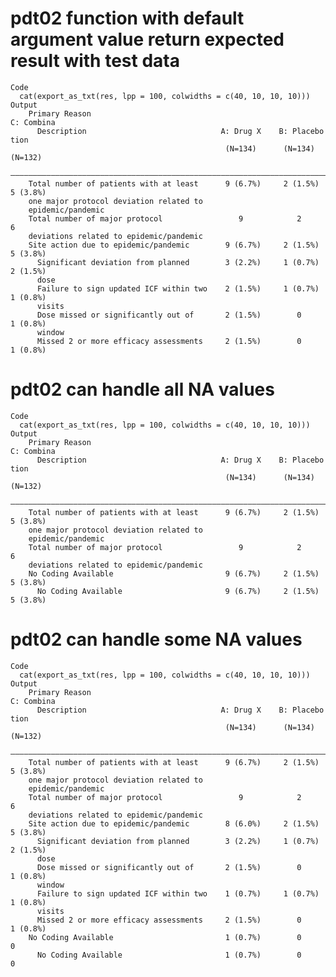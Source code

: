 # pdt02 function with default argument value return expected result with test data

    Code
      cat(export_as_txt(res, lpp = 100, colwidths = c(40, 10, 10, 10)))
    Output
        Primary Reason                                                       C: Combina
          Description                              A: Drug X    B: Placebo      tion   
                                                    (N=134)      (N=134)      (N=132)  
        ———————————————————————————————————————————————————————————————————————————————
        Total number of patients with at least      9 (6.7%)     2 (1.5%)     5 (3.8%) 
        one major protocol deviation related to                                        
        epidemic/pandemic                                                              
        Total number of major protocol                 9            2            6     
        deviations related to epidemic/pandemic                                        
        Site action due to epidemic/pandemic        9 (6.7%)     2 (1.5%)     5 (3.8%) 
          Significant deviation from planned        3 (2.2%)     1 (0.7%)     2 (1.5%) 
          dose                                                                         
          Failure to sign updated ICF within two    2 (1.5%)     1 (0.7%)     1 (0.8%) 
          visits                                                                       
          Dose missed or significantly out of       2 (1.5%)        0         1 (0.8%) 
          window                                                                       
          Missed 2 or more efficacy assessments     2 (1.5%)        0         1 (0.8%) 

# pdt02 can handle all NA values

    Code
      cat(export_as_txt(res, lpp = 100, colwidths = c(40, 10, 10, 10)))
    Output
        Primary Reason                                                       C: Combina
          Description                              A: Drug X    B: Placebo      tion   
                                                    (N=134)      (N=134)      (N=132)  
        ———————————————————————————————————————————————————————————————————————————————
        Total number of patients with at least      9 (6.7%)     2 (1.5%)     5 (3.8%) 
        one major protocol deviation related to                                        
        epidemic/pandemic                                                              
        Total number of major protocol                 9            2            6     
        deviations related to epidemic/pandemic                                        
        No Coding Available                         9 (6.7%)     2 (1.5%)     5 (3.8%) 
          No Coding Available                       9 (6.7%)     2 (1.5%)     5 (3.8%) 

# pdt02 can handle some NA values

    Code
      cat(export_as_txt(res, lpp = 100, colwidths = c(40, 10, 10, 10)))
    Output
        Primary Reason                                                       C: Combina
          Description                              A: Drug X    B: Placebo      tion   
                                                    (N=134)      (N=134)      (N=132)  
        ———————————————————————————————————————————————————————————————————————————————
        Total number of patients with at least      9 (6.7%)     2 (1.5%)     5 (3.8%) 
        one major protocol deviation related to                                        
        epidemic/pandemic                                                              
        Total number of major protocol                 9            2            6     
        deviations related to epidemic/pandemic                                        
        Site action due to epidemic/pandemic        8 (6.0%)     2 (1.5%)     5 (3.8%) 
          Significant deviation from planned        3 (2.2%)     1 (0.7%)     2 (1.5%) 
          dose                                                                         
          Dose missed or significantly out of       2 (1.5%)        0         1 (0.8%) 
          window                                                                       
          Failure to sign updated ICF within two    1 (0.7%)     1 (0.7%)     1 (0.8%) 
          visits                                                                       
          Missed 2 or more efficacy assessments     2 (1.5%)        0         1 (0.8%) 
        No Coding Available                         1 (0.7%)        0            0     
          No Coding Available                       1 (0.7%)        0            0     

